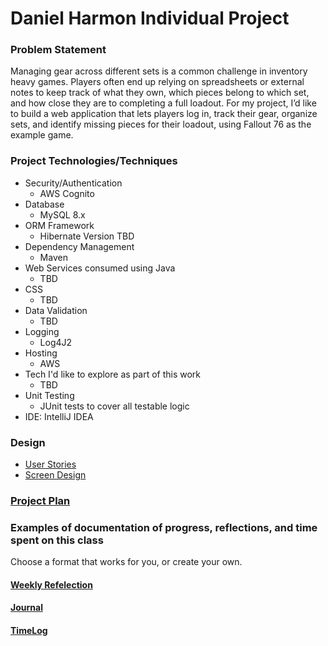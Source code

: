 # Daniel Harmon Individual Project

### Problem Statement

Managing gear across different sets is a common challenge in inventory heavy games. Players often end up relying on spreadsheets or external notes to keep track of what they own, which pieces belong to which set, and how close they are to completing a full loadout. For my project, I’d like to build a web application that lets players log in, track their gear, organize sets, and identify missing pieces for their loadout, using Fallout 76 as the example game.



### Project Technologies/Techniques

* Security/Authentication
    * AWS Cognito
* Database
    * MySQL 8.x
* ORM Framework
    * Hibernate Version TBD
* Dependency Management
    * Maven
* Web Services consumed using Java
    * TBD
* CSS
    * TBD
* Data Validation
    * TBD
* Logging
    * Log4J2
* Hosting
    * AWS
* Tech I'd like to explore as part of this work
    * TBD
* Unit Testing
    * JUnit tests to cover all testable logic
* IDE: IntelliJ IDEA


### Design

* [User Stories](DesignDocuments/userStories.md)
* [Screen Design](DesignDocuments/Screens.md)


### [Project Plan](ProjectPlan.md)

### Examples of documentation of progress, reflections, and time spent on this class
Choose a format that works for you, or create your own.

#### [Weekly Refelection](WeeklyReflection.md)
#### [Journal](Journal.md)
#### [TimeLog](TimeLog.md)
